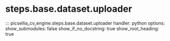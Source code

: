 # steps.base.dataset.uploader

::: picsellia_cv_engine.steps.base.dataset.uploader
    handler: python
    options:
        show_submodules: false
        show_if_no_docstring: true
        show_root_heading: true
